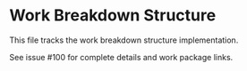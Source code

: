 # Work Breakdown Structure

This file tracks the work breakdown structure implementation.

See issue #100 for complete details and work package links.
